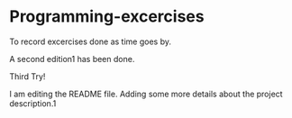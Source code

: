 # Programming-excercises
To record excercises done as time goes by.

A second edition1 has been done.

Third Try!

I am editing the README file. Adding some more details about the project description.1


